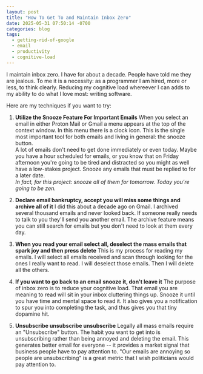 ```yaml
---
layout: post
title: "How To Get To and Maintain Inbox Zero"
date: 2025-05-31 07:50:14 -0700
categories: blog
tags: 
  - getting-rid-of-google
  - email
  - productivity
  - cognitive-load
---
```


I maintain inbox zero. I have for about a decade. People have told me they are jealous. To me it is a necessity: as a programmer I am hired, more or less, to think clearly. Reducing my cognitive load whereever I can adds to my ability to do what I love most: writing software.

Here are my techniques if you want to try: 

1. **Utilize the Snooze Feature For Important Emails**
  When you select an email in either Proton Mail or Gmail a menu appears at the top of the context window. In this menu there is a clock icon. This is the single most important tool for both emails and living in general: the snooze button. <br> A lot of emails don't need to get done immediately or even today. Maybe you have a hour scheduled for emails, or you know that on Friday afternoon you're going to be tired and distracted so you might as well have a low-stakes project. Snooze any emails that must be replied to for a later date. <br> *In fact, for this project: snooze all of them for tomorrow. Today you're going to be zen.*

2. **Declare email bankruptcy, accept you will miss some things and archive all of it**
  I did this about a decade ago on Gmail. I archived several thousand emails and never looked back. If someone really needs to talk to you they'll send you another email. The archive feature means you can still search for emails but you don't need to look at them every day. 
3. **When you read your email select all, deselect the mass emails that spark joy and then press delete** 
  This is my process for reading my emails. I will select all emails received and scan through looking for the ones I really want to read. I will deselect those emails. Then I will delete all the others. 
4. **If you want to go back to an email snooze it, don't leave it**
  The purpose of inbox zero is to reduce your cognitive load. That email you are meaning to read will sit in your inbox cluttering things up. Snooze it until you have time and mental space to read it. It also gives you a notification to spur you into completing the task, and thus gives you that tiny dopamine hit.
5. **Unsubscribe unsubscribe unsubscribe**
  Legally all mass emails require an "Unsubscribe" button. The habit you want to get into is unsubscribing rather than being annoyed and deleting the email. This generates better email for everyone -- it provides a market signal that business people have to pay attention to. "Our emails are annoying so people are unsubscribing" is a great metric that I wish politicians would pay attention to.
